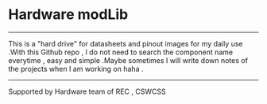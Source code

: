 # Hardware modLib
---

This is a "hard drive" for datasheets and pinout images for my daily use .With this Github repo , I do not need to search the component name everytime , easy and simple .Maybe sometimes I will write down notes of the projects when I am working on haha .

<hr>
Supported by Hardware team of REC , CSWCSS
